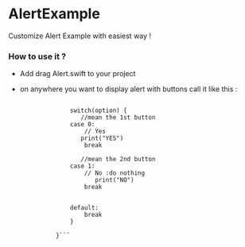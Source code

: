 # AlertExample
Customize Alert  Example with easiest way !

### How to use it ?
- Add drag Alert.swift to your project
- on anywhere you want to display alert with buttons 
call it like this :

   ```Alert.showAlertWithButtons(on: self, title: "Do you want to delete it ?", message: "", options: "Yes","No") { (option) in
                 
                 switch(option) {
                    //mean the 1st button
                 case 0:
                     // Yes
                    print("YES")
                     break
                     
                    //mean the 2nd button
                 case 1:
                     // No :do nothing
                        print("NO")
                     break

                 
                 default:
                     break
                 }

             }```

